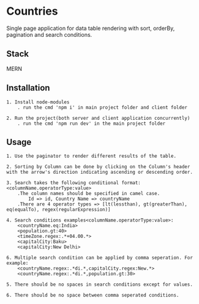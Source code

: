# Countries
Single page application for data table rendering with sort, orderBy, pagination and search conditions.

## Stack
MERN

## Installation

    1. Install node-modules
        . run the cmd 'npm i' in main project folder and client folder

    2. Run the project(both server and client application concurrently)
        . run the cmd 'npm run dev' in the main project folder



## Usage

    1. Use the paginator to render different results of the table.

    2. Sorting by Column can be done by clicking on the Column's header with the arrow's direction indicating ascending or descending order.

    3. Search takes the following conditional format: <columnName.operatorType:value>
        .The column names should be specified in camel case. 
            Id => id, Country Name => countryName 
        .There are 4 operator types => [lt(lessthan), gt(greaterThan), eq(equalTo), regex(regularExpression)]
         
    4. Search conditions examples<columnName.operatorType:value>: 
        <countryName.eq:India>
        <population.gt:40>
        <timeZone.regex:.*+04.00.*>
        <capitalCity:Baku>
        <capitalCity:New Delhi>

    6. Multiple search condition can be applied by comma seperation. For example:
        <countryName.regex:.*di.*,capitalCity.regex:New.*>
        <countryName.regex:.*di.*,population.gt:30>
    
    5. There should be no spaces in search conditions except for values.

    6. There should be no space between comma seperated conditions.
